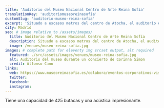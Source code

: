 ```yaml
---
title: 'Auditorio del Museo Nacional Centro de Arte Reina Sofía'
translationKey: 'auditoriomuseoreinasofia'
customSlug: 'auditorio-museo-reina-sofia'
excerpt: 'Situado a escasos metros del centro de Atocha, el auditorio del Museo Nacional Centro de Arte Reina Sofía concentra eventos culturales, conciertos y congresos.'
city: Madrid
seo: # image relative to /assets/images/
  title: Auditorio del Museo Nacional Centro de Arte Reina Sofía
  description: Situado a escasos metros del centro de Atocha, el auditorio del Museo Nacional Centro de Arte Reina Sofía concentra eventos culturales, conciertos y congresos.
  image: /venues/museo-reina-sofia.jpg
images: # complete path for eleventy img srcset output, alt required
  featured: ./src/assets/images/venues/museo-reina-sofia.jpg
  alt: Auditorio del museo durante un concierto de Corinna Simon
  credit: Alfonso Cano
links:
  web: https://www.museoreinasofia.es/colabora/eventos-corporativos-visitas-privadas/auditorio-400
  twitter:
  facebook:
  instagram:
---
```


Tiene una capacidad de 425 butacas y una acústica impresionante.
